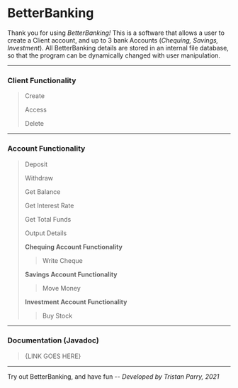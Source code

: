 # BetterBanking

Thank you for using <i>BetterBanking!</i> This is a software that allows a user to create a Client account, and up to 3 bank Accounts (<i>Chequing, Savings, Investment</i>).
All BetterBanking details are stored in an internal file database, so that the program can be dynamically changed with user manipulation.

-------------------------------------------------------------------------------------------------------------------------------------------------------------------------

<h3>Client Functionality</h3>

> Create
> 
> Access
> 
> Delete

-------------------------------------------------------------------------------------------------------------------------------------------------------------------------

<h3>Account Functionality</h3>

> Deposit
> 
> Withdraw
> 
> Get Balance
> 
> Get Interest Rate
> 
> Get Total Funds
> 
> Output Details
> 
> <b>Chequing Account Functionality</b>
>> Write Cheque
>
> <b>Savings Account Functionality</b>
>> Move Money
>
> <b>Investment Account Functionality</b>
>> Buy Stock

-------------------------------------------------------------------------------------------------------------------------------------------------------------------------

<h3>Documentation (Javadoc)</h3>

> {LINK GOES HERE}

-------------------------------------------------------------------------------------------------------------------------------------------------------------------------

Try out BetterBanking, and have fun -- <i>Developed by Tristan Parry, 2021</i>
